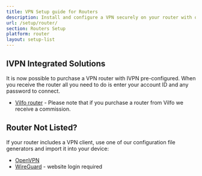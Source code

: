 ```yaml
---
title: VPN Setup guide for Routers
description: Install and configure a VPN securely on your router with our easy step-by-step setup guides.
url: /setup/router/
section: Routers Setup
platform: router
layout: setup-list
---
```

## IVPN Integrated Solutions

It is now possible to purchase a VPN router with IVPN pre-configured. When you receive the router all you need to do is enter your account ID and any password to connect.

* [Vilfo router](https://www.vilfo.com/providers/ivpn?ref=ivpn) - Please note that if you purchase a router from Vilfo we receive a commission.

## Router Not Listed?

If your router includes a VPN client, use one of our configuration file generators and import it into your device:

* [OpenVPN](https://www.ivpn.net/openvpn-config)
* [WireGuard](https://www.ivpn.net/account/wireguard-config) - website login required
